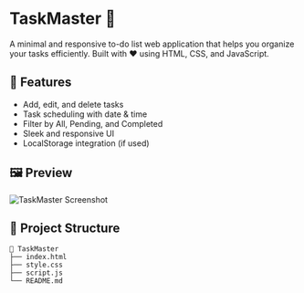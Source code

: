 # TaskMaster 📝

A minimal and responsive to-do list web application that helps you organize your tasks efficiently. Built with ❤️ using HTML, CSS, and JavaScript.

## 🚀 Features

- Add, edit, and delete tasks
- Task scheduling with date & time
- Filter by All, Pending, and Completed
- Sleek and responsive UI
- LocalStorage integration (if used)

## 🖼️ Preview

![TaskMaster Screenshot](path/to/image.png)

## 📁 Project Structure

```plaintext
📁 TaskMaster
├── index.html
├── style.css
├── script.js
└── README.md
